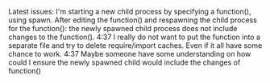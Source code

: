 Latest issues:
I'm starting a new child process by specifying a function(), using spawn.
After editing the function() and respawning the child process for the function():
the newly spawned child process does not include changes to the function().
4:37
I really do not want to put the function into a separate file and try to delete require/import caches.
Even if it all have some chance to work.
4:37
Maybe someone have some understanding on how could I ensure the newly spawned child would include the changes of function()
